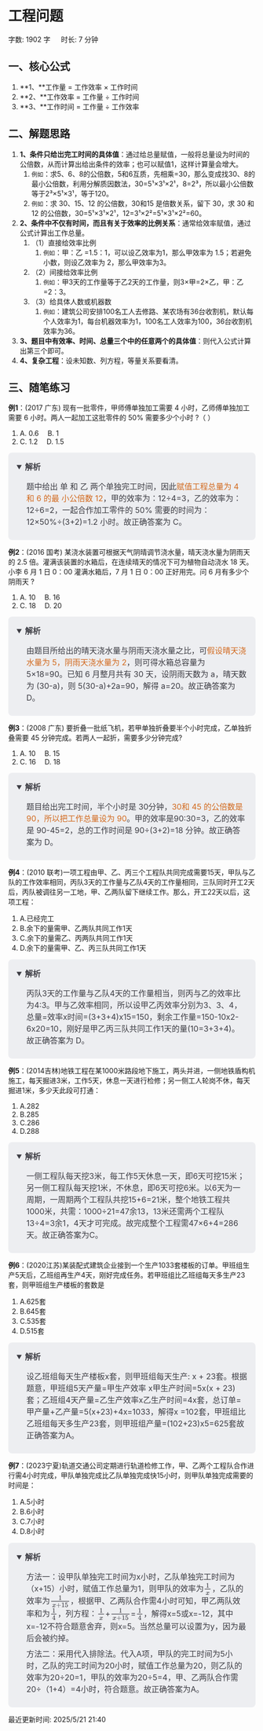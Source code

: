 # 工程问题[](https://sakib.local/数量关系/数学运算/工程问题.html#工程问题)

 字数: 1902 字   时长: 7 分钟

## 一、核心公式[](https://sakib.local/数量关系/数学运算/工程问题.html#一、核心公式)

1. **1、**工作量 = 工作效率 × 工作时间
2. **2、**工作效率 = 工作量 ÷ 工作时间
3. **3、**工作时间 = 工作量 ÷ 工作效率

## 二、解题思路[](https://sakib.local/数量关系/数学运算/工程问题.html#二、解题思路)

1. **1、条件只给岀完工时间的具体值**：通过给总量赋值，一般将总量设为时间的公倍数，从而计算出给出条件的效率；也可以赋值1，这样计算量会增大。
   1. `例如`：求5、6、8的公倍数，5和6互质，先相乘=30，那么变成找30、8的最小公倍数，利用分解质因数法，30=5¹×3¹×2¹，8=2³，所以最小公倍数等于2³×5¹×3¹，等于120。
   2. `例如`：求 30、15、12 的公倍数，30和15 是倍数关系，留下 30，求 30 和 12 的公倍数，30=5¹×3¹×2¹，12=3¹×2²=5¹×3¹×2²=60。
2. **2、条件中不仅有时间，而且有关于效率的比例关系**：通常给效率赋值，通过公式计算出工作总量。
   1. （1）直接给效率比例
      1. `例如`：甲：乙 =1.5：1，可以设乙效率为1，那么甲效率为 1.5；若避免小数，则设乙效率为 2，那么甲效率为3。
   2. （2）间接给效率比例
      1. `例如`：甲3天的工作量等于乙2天的工作量，则3×甲=2×乙，甲：乙=2：3。
   3. （3）给具体人数或机器数
      1. `例如`：建筑公司安排100名工人去修路、某农场有36台收割机，默认每个人效率为1，每台机器效率为1，100名工人效率为100，36台收割机效率为36。
3. **3、题目中有效率、时间、总量三个中的任意两个的具体值**：则代入公式计算出第三个即可。
4. **4、复杂工程**：设未知数、列方程，等量关系要看清。

## 三、随笔练习[](https://sakib.local/数量关系/数学运算/工程问题.html#三、随笔练习)

**例1**：(2017 广东) 现有一批零件，甲师傅单独加工需要 4 小时，乙师傅单独加工需要 6 小时。两人一起加工这批零件的 50% 需要多少个小时 ?（ ）

1. A. 0.6  B. 1
2. C. 1.2  D. 1.5

<details class="details custom-block" open="" style="box-sizing: border-box; border: 1px solid rgba(0, 0, 0, 0); border-radius: 8px; padding: 16px 16px 8px; line-height: 24px; font-size: 16px; color: rgb(60, 60, 67); background-color: rgba(142, 150, 170, 0.14); margin: 0px !important;"><summary style="box-sizing: border-box; touch-action: manipulation; margin: 0px 0px 8px; font-weight: 700; cursor: pointer; user-select: none;">解析</summary><ol start="3" style="box-sizing: border-box; list-style: decimal; margin: 16px 0px; padding: 0px 0px 0px 1.25rem;"><li style="box-sizing: border-box; overflow-wrap: break-word; list-style: none;">题中给出 单 和 乙 两个单独完工时间，因此<font color="#D2691E" style="box-sizing: border-box;">赋值工程总量为 4 和 6 的最 小公倍数 12</font>，甲的效率为：12÷4=3，乙的效率为：12÷6=2，一起合作加工零件的 50% 需要的时间为：12×50%÷(3+2)=1.2 小时。故正确答案为 C。</li></ol></details>

**例2**：(2016 国考) 某浇水装置可根据天气阴晴调节浇水量，晴天浇水量为阴雨天的 2.5 倍。灌满该装置的水箱后，在连续晴天的情况下可为植物自动浇水 18 天。小李 6 月 1 日 0：00 灌满水箱后，7 月 1 日 0：00 正好用完。问 6 月有多少个阴雨天 ?

1. A. 10  B. 16
2. C. 18  D. 20

<details class="details custom-block" open="" style="box-sizing: border-box; border: 1px solid rgba(0, 0, 0, 0); border-radius: 8px; padding: 16px 16px 8px; line-height: 24px; font-size: 16px; color: rgb(60, 60, 67); background-color: rgba(142, 150, 170, 0.14); margin: 0px !important;"><summary style="box-sizing: border-box; touch-action: manipulation; margin: 0px 0px 8px; font-weight: 700; cursor: pointer; user-select: none;">解析</summary><ol start="3" style="box-sizing: border-box; list-style: decimal; margin: 16px 0px; padding: 0px 0px 0px 1.25rem;"><li style="box-sizing: border-box; overflow-wrap: break-word; list-style: none;">由题目所给出的晴天浇水量与阴雨天浇水量之比，可<font color="#D2691E" style="box-sizing: border-box;">假设晴天浇水量为 5，阴雨天浇水量为 2</font>，则可得水箱总容量为 5×18=90。已知 6 月整月共有 30 天，设阴雨天数为 a，晴天数为 (30-a)，则 5(30-a)+2a=90，解得 a=20。故正确答案为 D。</li></ol></details>

**例3**：(2008 广东) 要折叠一批纸飞机，若甲单独折叠要半个小时完成，乙单独折叠需要 45 分钟完成。若两人一起折，需要多少分钟完成?

1. A. 10  B. 15
2. C. 16  D. 18

<details class="details custom-block" open="" style="box-sizing: border-box; border: 1px solid rgba(0, 0, 0, 0); border-radius: 8px; padding: 16px 16px 8px; line-height: 24px; font-size: 16px; color: rgb(60, 60, 67); background-color: rgba(142, 150, 170, 0.14); margin: 0px !important;"><summary style="box-sizing: border-box; touch-action: manipulation; margin: 0px 0px 8px; font-weight: 700; cursor: pointer; user-select: none;">解析</summary><ol start="3" style="box-sizing: border-box; list-style: decimal; margin: 16px 0px; padding: 0px 0px 0px 1.25rem;"><li style="box-sizing: border-box; overflow-wrap: break-word; list-style: none;">题目给出完工时间，半个小时是 30分钟，<font color="#D2691E" style="box-sizing: border-box;">30和 45 的公倍数是 90，所以把工作总量设为 90</font>。甲的效率是90:30=3，乙的效率是 90-45=2，总的工作时间是 90÷(3+2)=18 分钟。故正确答案为 D。</li></ol></details>

**例4**：(2010 联考)一项工程由甲、乙、丙三个工程队共同完成需要15天，甲队与乙队的工作效率相同，丙队3天的工作量与乙队4天的工作量相同，三队同时开工2天后，丙队被调往另一工地，甲、乙两队留下继续工作。那么，开工22天以后，这项工程：

1. A.已经完工
2. B.余下的量需甲、乙两队共同工作1天
3. C.余下的量需乙、丙两队共同工作1天
4. D.余下的量需甲、乙、丙三队共同工作1天

<details class="details custom-block" open="" style="box-sizing: border-box; border: 1px solid rgba(0, 0, 0, 0); border-radius: 8px; padding: 16px 16px 8px; line-height: 24px; font-size: 16px; color: rgb(60, 60, 67); background-color: rgba(142, 150, 170, 0.14); margin: 0px !important;"><summary style="box-sizing: border-box; touch-action: manipulation; margin: 0px 0px 8px; font-weight: 700; cursor: pointer; user-select: none;">解析</summary><ol start="5" style="box-sizing: border-box; list-style: decimal; margin: 16px 0px; padding: 0px 0px 0px 1.25rem;"><li style="box-sizing: border-box; overflow-wrap: break-word; list-style: none;">丙队3天的工作量与乙队4天的工作量相当，则丙与乙的效率比为4:3。甲与乙效率相同，所以设甲乙丙效率分别为3、3、4，总量=效率x时间=(3+3+4)x15=150，剩余工作量=150-10x2-6x20=10，刚好是甲乙丙三队共同工作1天的量(10=3+3+4)。故正确答案为 D。</li></ol></details>

**例5**：(2014吉林)地铁工程在某1000米路段地下施工，两头并进，一侧地铁盾构机施工，每天掘进3米，工作5天，休息一天进行检修；另一侧工人轮岗不休，每天掘进1米，多少天此段可打通：

1. A.282
2. B.285
3. C.286
4. D.288

<details class="details custom-block" open="" style="box-sizing: border-box; border: 1px solid rgba(0, 0, 0, 0); border-radius: 8px; padding: 16px 16px 8px; line-height: 24px; font-size: 16px; color: rgb(60, 60, 67); background-color: rgba(142, 150, 170, 0.14); margin: 0px !important;"><summary style="box-sizing: border-box; touch-action: manipulation; margin: 0px 0px 8px; font-weight: 700; cursor: pointer; user-select: none;">解析</summary><ol start="5" style="box-sizing: border-box; list-style: decimal; margin: 16px 0px; padding: 0px 0px 0px 1.25rem;"><li style="box-sizing: border-box; overflow-wrap: break-word; list-style: none;">一侧工程队每天挖3米，每工作5天休息一天，即6天可挖15米；另一侧工程队每天挖1米，不休息，即6天可挖6米。以6天为一周期，一周期两个工程队共挖15+6=21米，整个地铁工程共1000米，共需：1000÷21=47余13，13米还需两个工程队13÷4=3余1，4天才可完成。故完成整个工程需47×6+4=286天。故正确答案为C。</li></ol></details>

**例6**：(2020江苏)某装配式建筑企业接到一个生产1033套楼板的订单。甲班组生产5天后，乙班组再生产4天，刚好完成任务。若甲班组比乙班组每天多生产23套，则甲班组生产楼板的套数是

1. A.625套
2. B.645套
3. C.535套
4. D.515套

<details class="details custom-block" open="" style="box-sizing: border-box; border: 1px solid rgba(0, 0, 0, 0); border-radius: 8px; padding: 16px 16px 8px; line-height: 24px; font-size: 16px; color: rgb(60, 60, 67); background-color: rgba(142, 150, 170, 0.14); margin: 0px !important;"><summary style="box-sizing: border-box; touch-action: manipulation; margin: 0px 0px 8px; font-weight: 700; cursor: pointer; user-select: none;">解析</summary><ol start="5" style="box-sizing: border-box; list-style: decimal; margin: 16px 0px; padding: 0px 0px 0px 1.25rem;"><li style="box-sizing: border-box; overflow-wrap: break-word; list-style: none;">设乙班组每天生产楼板x套，则甲班组每天生产: x + 23套。根据题意，甲班组5天产量=甲生产效率 x甲生产时间=5x(x + 23)套；乙班组4天产量=乙生产效率x乙生产时间=4x套，总订单=甲产量+乙产量=5(x+23)+4x=1033，解得x =102套，甲班组比乙班组每天多生产23套，则甲班组产量=(102+23)x5=625套故正确答案为A。</li></ol></details>

**例7**：(2023宁夏)轨道交通公司定期进行轨道检修工作，甲、乙两个工程队合作进行需4小时完成，甲队单独完成比乙队单独完成快15小时，则甲队单独完成需要的时间是：

1. A.5小时
2. B.6小时
3. C.7小时
4. D.8小时

<details class="details custom-block" open="" style="box-sizing: border-box; border: 1px solid rgba(0, 0, 0, 0); border-radius: 8px; padding: 16px 16px 8px; line-height: 24px; font-size: 16px; color: rgb(60, 60, 67); background-color: rgba(142, 150, 170, 0.14); margin: 0px !important;"><summary style="box-sizing: border-box; touch-action: manipulation; margin: 0px 0px 8px; font-weight: 700; cursor: pointer; user-select: none;">解析</summary><ol start="5" style="box-sizing: border-box; list-style: decimal; margin: 16px 0px; padding: 0px 0px 0px 1.25rem;"><li style="box-sizing: border-box; overflow-wrap: break-word; list-style: none;">方法一：设甲队单独完工时间为x小时，乙队单独完工时间为（x+15）小时，赋值工作总量为1，则甲队的效率为<mjx-container class="MathJax" jax="SVG" style="box-sizing: border-box; overflow-x: auto; direction: ltr; position: relative;"><svg xmlns="http://www.w3.org/2000/svg" width="1.911ex" height="2.755ex" role="img" focusable="false" viewBox="0 -864.9 844.5 1217.7" aria-hidden="true" style="overflow: visible; min-height: 1px; min-width: 1px; vertical-align: -0.798ex;"><g stroke="currentColor" fill="currentColor" stroke-width="0" transform="scale(1,-1)"><g data-mml-node="math"><g data-mml-node="mfrac"><g data-mml-node="mn" transform="translate(245.5,394) scale(0.707)"><path data-c="31" d="M213 578L200 573Q186 568 160 563T102 556H83V602H102Q149 604 189 617T245 641T273 663Q275 666 285 666Q294 666 302 660V361L303 61Q310 54 315 52T339 48T401 46H427V0H416Q395 3 257 3Q121 3 100 0H88V46H114Q136 46 152 46T177 47T193 50T201 52T207 57T213 61V578Z" style="stroke-width: 3;"></path></g><g data-mml-node="mi" transform="translate(220,-345) scale(0.707)"><path data-c="1D465" d="M52 289Q59 331 106 386T222 442Q257 442 286 424T329 379Q371 442 430 442Q467 442 494 420T522 361Q522 332 508 314T481 292T458 288Q439 288 427 299T415 328Q415 374 465 391Q454 404 425 404Q412 404 406 402Q368 386 350 336Q290 115 290 78Q290 50 306 38T341 26Q378 26 414 59T463 140Q466 150 469 151T485 153H489Q504 153 504 145Q504 144 502 134Q486 77 440 33T333 -11Q263 -11 227 52Q186 -10 133 -10H127Q78 -10 57 16T35 71Q35 103 54 123T99 143Q142 143 142 101Q142 81 130 66T107 46T94 41L91 40Q91 39 97 36T113 29T132 26Q168 26 194 71Q203 87 217 139T245 247T261 313Q266 340 266 352Q266 380 251 392T217 404Q177 404 142 372T93 290Q91 281 88 280T72 278H58Q52 284 52 289Z" style="stroke-width: 3;"></path></g><rect width="604.5" height="60" x="120" y="220"></rect></g></g></g></svg><mjx-assistive-mml unselectable="on" display="inline" style="box-sizing: border-box; top: 0px; left: 0px; clip: rect(1px, 1px, 1px, 1px); user-select: none; position: absolute; padding: 1px 0px 0px; border: 0px; display: block; width: auto; overflow: hidden;"><math xmlns="http://www.w3.org/1998/Math/MathML"><mfrac><mn>1</mn><mi>x</mi></mfrac></math></mjx-assistive-mml></mjx-container>，乙队的效率为<mjx-container class="MathJax" jax="SVG" style="box-sizing: border-box; overflow-x: auto; direction: ltr; position: relative;"><svg xmlns="http://www.w3.org/2000/svg" width="4.755ex" height="2.869ex" role="img" focusable="false" viewBox="0 -864.9 2101.7 1267.9" aria-hidden="true" style="overflow: visible; min-height: 1px; min-width: 1px; vertical-align: -0.912ex;"><g stroke="currentColor" fill="currentColor" stroke-width="0" transform="scale(1,-1)"><g data-mml-node="math"><g data-mml-node="mfrac"><g data-mml-node="mn" transform="translate(874.1,394) scale(0.707)"><path data-c="31" d="M213 578L200 573Q186 568 160 563T102 556H83V602H102Q149 604 189 617T245 641T273 663Q275 666 285 666Q294 666 302 660V361L303 61Q310 54 315 52T339 48T401 46H427V0H416Q395 3 257 3Q121 3 100 0H88V46H114Q136 46 152 46T177 47T193 50T201 52T207 57T213 61V578Z" style="stroke-width: 3;"></path></g><g data-mml-node="mrow" transform="translate(220,-345) scale(0.707)"><g data-mml-node="mi"><path data-c="1D465" d="M52 289Q59 331 106 386T222 442Q257 442 286 424T329 379Q371 442 430 442Q467 442 494 420T522 361Q522 332 508 314T481 292T458 288Q439 288 427 299T415 328Q415 374 465 391Q454 404 425 404Q412 404 406 402Q368 386 350 336Q290 115 290 78Q290 50 306 38T341 26Q378 26 414 59T463 140Q466 150 469 151T485 153H489Q504 153 504 145Q504 144 502 134Q486 77 440 33T333 -11Q263 -11 227 52Q186 -10 133 -10H127Q78 -10 57 16T35 71Q35 103 54 123T99 143Q142 143 142 101Q142 81 130 66T107 46T94 41L91 40Q91 39 97 36T113 29T132 26Q168 26 194 71Q203 87 217 139T245 247T261 313Q266 340 266 352Q266 380 251 392T217 404Q177 404 142 372T93 290Q91 281 88 280T72 278H58Q52 284 52 289Z" style="stroke-width: 3;"></path></g><g data-mml-node="mo" transform="translate(572,0)"><path data-c="2B" d="M56 237T56 250T70 270H369V420L370 570Q380 583 389 583Q402 583 409 568V270H707Q722 262 722 250T707 230H409V-68Q401 -82 391 -82H389H387Q375 -82 369 -68V230H70Q56 237 56 250Z" style="stroke-width: 3;"></path></g><g data-mml-node="mn" transform="translate(1350,0)"><path data-c="31" d="M213 578L200 573Q186 568 160 563T102 556H83V602H102Q149 604 189 617T245 641T273 663Q275 666 285 666Q294 666 302 660V361L303 61Q310 54 315 52T339 48T401 46H427V0H416Q395 3 257 3Q121 3 100 0H88V46H114Q136 46 152 46T177 47T193 50T201 52T207 57T213 61V578Z" style="stroke-width: 3;"></path><path data-c="35" d="M164 157Q164 133 148 117T109 101H102Q148 22 224 22Q294 22 326 82Q345 115 345 210Q345 313 318 349Q292 382 260 382H254Q176 382 136 314Q132 307 129 306T114 304Q97 304 95 310Q93 314 93 485V614Q93 664 98 664Q100 666 102 666Q103 666 123 658T178 642T253 634Q324 634 389 662Q397 666 402 666Q410 666 410 648V635Q328 538 205 538Q174 538 149 544L139 546V374Q158 388 169 396T205 412T256 420Q337 420 393 355T449 201Q449 109 385 44T229 -22Q148 -22 99 32T50 154Q50 178 61 192T84 210T107 214Q132 214 148 197T164 157Z" transform="translate(500,0)" style="stroke-width: 3;"></path></g></g><rect width="1861.7" height="60" x="120" y="220"></rect></g></g></g></svg><mjx-assistive-mml unselectable="on" display="inline" style="box-sizing: border-box; top: 0px; left: 0px; clip: rect(1px, 1px, 1px, 1px); user-select: none; position: absolute; padding: 1px 0px 0px; border: 0px; display: block; width: auto; overflow: hidden;"><math xmlns="http://www.w3.org/1998/Math/MathML"><mfrac><mn>1</mn><mrow><mi>x</mi><mo>+</mo><mn>15</mn></mrow></mfrac></math></mjx-assistive-mml></mjx-container>，根据甲、乙两队合作需4小时可知，甲乙两队效率和为<mjx-container class="MathJax" jax="SVG" style="box-sizing: border-box; overflow-x: auto; direction: ltr; position: relative;"><svg xmlns="http://www.w3.org/2000/svg" width="1.795ex" height="2.737ex" role="img" focusable="false" viewBox="0 -864.9 793.6 1209.9" aria-hidden="true" style="overflow: visible; min-height: 1px; min-width: 1px; vertical-align: -0.781ex;"><g stroke="currentColor" fill="currentColor" stroke-width="0" transform="scale(1,-1)"><g data-mml-node="math"><g data-mml-node="mfrac"><g data-mml-node="mn" transform="translate(220,394) scale(0.707)"><path data-c="31" d="M213 578L200 573Q186 568 160 563T102 556H83V602H102Q149 604 189 617T245 641T273 663Q275 666 285 666Q294 666 302 660V361L303 61Q310 54 315 52T339 48T401 46H427V0H416Q395 3 257 3Q121 3 100 0H88V46H114Q136 46 152 46T177 47T193 50T201 52T207 57T213 61V578Z" style="stroke-width: 3;"></path></g><g data-mml-node="mn" transform="translate(220,-345) scale(0.707)"><path data-c="34" d="M462 0Q444 3 333 3Q217 3 199 0H190V46H221Q241 46 248 46T265 48T279 53T286 61Q287 63 287 115V165H28V211L179 442Q332 674 334 675Q336 677 355 677H373L379 671V211H471V165H379V114Q379 73 379 66T385 54Q393 47 442 46H471V0H462ZM293 211V545L74 212L183 211H293Z" style="stroke-width: 3;"></path></g><rect width="553.6" height="60" x="120" y="220"></rect></g></g></g></svg><mjx-assistive-mml unselectable="on" display="inline" style="box-sizing: border-box; top: 0px; left: 0px; clip: rect(1px, 1px, 1px, 1px); user-select: none; position: absolute; padding: 1px 0px 0px; border: 0px; display: block; width: auto; overflow: hidden;"><math xmlns="http://www.w3.org/1998/Math/MathML"><mfrac><mn>1</mn><mn>4</mn></mfrac></math></mjx-assistive-mml></mjx-container>，列方程：<mjx-container class="MathJax" jax="SVG" style="box-sizing: border-box; overflow-x: auto; direction: ltr; position: relative;"><svg xmlns="http://www.w3.org/2000/svg" width="1.911ex" height="2.755ex" role="img" focusable="false" viewBox="0 -864.9 844.5 1217.7" aria-hidden="true" style="overflow: visible; min-height: 1px; min-width: 1px; vertical-align: -0.798ex;"><g stroke="currentColor" fill="currentColor" stroke-width="0" transform="scale(1,-1)"><g data-mml-node="math"><g data-mml-node="mfrac"><g data-mml-node="mn" transform="translate(245.5,394) scale(0.707)"><path data-c="31" d="M213 578L200 573Q186 568 160 563T102 556H83V602H102Q149 604 189 617T245 641T273 663Q275 666 285 666Q294 666 302 660V361L303 61Q310 54 315 52T339 48T401 46H427V0H416Q395 3 257 3Q121 3 100 0H88V46H114Q136 46 152 46T177 47T193 50T201 52T207 57T213 61V578Z" style="stroke-width: 3;"></path></g><g data-mml-node="mi" transform="translate(220,-345) scale(0.707)"><path data-c="1D465" d="M52 289Q59 331 106 386T222 442Q257 442 286 424T329 379Q371 442 430 442Q467 442 494 420T522 361Q522 332 508 314T481 292T458 288Q439 288 427 299T415 328Q415 374 465 391Q454 404 425 404Q412 404 406 402Q368 386 350 336Q290 115 290 78Q290 50 306 38T341 26Q378 26 414 59T463 140Q466 150 469 151T485 153H489Q504 153 504 145Q504 144 502 134Q486 77 440 33T333 -11Q263 -11 227 52Q186 -10 133 -10H127Q78 -10 57 16T35 71Q35 103 54 123T99 143Q142 143 142 101Q142 81 130 66T107 46T94 41L91 40Q91 39 97 36T113 29T132 26Q168 26 194 71Q203 87 217 139T245 247T261 313Q266 340 266 352Q266 380 251 392T217 404Q177 404 142 372T93 290Q91 281 88 280T72 278H58Q52 284 52 289Z" style="stroke-width: 3;"></path></g><rect width="604.5" height="60" x="120" y="220"></rect></g></g></g></svg><mjx-assistive-mml unselectable="on" display="inline" style="box-sizing: border-box; top: 0px; left: 0px; clip: rect(1px, 1px, 1px, 1px); user-select: none; position: absolute; padding: 1px 0px 0px; border: 0px; display: block; width: auto; overflow: hidden;"><math xmlns="http://www.w3.org/1998/Math/MathML"><mfrac><mn>1</mn><mi>x</mi></mfrac></math></mjx-assistive-mml></mjx-container>+<mjx-container class="MathJax" jax="SVG" style="box-sizing: border-box; overflow-x: auto; direction: ltr; position: relative;"><svg xmlns="http://www.w3.org/2000/svg" width="4.755ex" height="2.869ex" role="img" focusable="false" viewBox="0 -864.9 2101.7 1267.9" aria-hidden="true" style="overflow: visible; min-height: 1px; min-width: 1px; vertical-align: -0.912ex;"><g stroke="currentColor" fill="currentColor" stroke-width="0" transform="scale(1,-1)"><g data-mml-node="math"><g data-mml-node="mfrac"><g data-mml-node="mn" transform="translate(874.1,394) scale(0.707)"><path data-c="31" d="M213 578L200 573Q186 568 160 563T102 556H83V602H102Q149 604 189 617T245 641T273 663Q275 666 285 666Q294 666 302 660V361L303 61Q310 54 315 52T339 48T401 46H427V0H416Q395 3 257 3Q121 3 100 0H88V46H114Q136 46 152 46T177 47T193 50T201 52T207 57T213 61V578Z" style="stroke-width: 3;"></path></g><g data-mml-node="mrow" transform="translate(220,-345) scale(0.707)"><g data-mml-node="mi"><path data-c="1D465" d="M52 289Q59 331 106 386T222 442Q257 442 286 424T329 379Q371 442 430 442Q467 442 494 420T522 361Q522 332 508 314T481 292T458 288Q439 288 427 299T415 328Q415 374 465 391Q454 404 425 404Q412 404 406 402Q368 386 350 336Q290 115 290 78Q290 50 306 38T341 26Q378 26 414 59T463 140Q466 150 469 151T485 153H489Q504 153 504 145Q504 144 502 134Q486 77 440 33T333 -11Q263 -11 227 52Q186 -10 133 -10H127Q78 -10 57 16T35 71Q35 103 54 123T99 143Q142 143 142 101Q142 81 130 66T107 46T94 41L91 40Q91 39 97 36T113 29T132 26Q168 26 194 71Q203 87 217 139T245 247T261 313Q266 340 266 352Q266 380 251 392T217 404Q177 404 142 372T93 290Q91 281 88 280T72 278H58Q52 284 52 289Z" style="stroke-width: 3;"></path></g><g data-mml-node="mo" transform="translate(572,0)"><path data-c="2B" d="M56 237T56 250T70 270H369V420L370 570Q380 583 389 583Q402 583 409 568V270H707Q722 262 722 250T707 230H409V-68Q401 -82 391 -82H389H387Q375 -82 369 -68V230H70Q56 237 56 250Z" style="stroke-width: 3;"></path></g><g data-mml-node="mn" transform="translate(1350,0)"><path data-c="31" d="M213 578L200 573Q186 568 160 563T102 556H83V602H102Q149 604 189 617T245 641T273 663Q275 666 285 666Q294 666 302 660V361L303 61Q310 54 315 52T339 48T401 46H427V0H416Q395 3 257 3Q121 3 100 0H88V46H114Q136 46 152 46T177 47T193 50T201 52T207 57T213 61V578Z" style="stroke-width: 3;"></path><path data-c="35" d="M164 157Q164 133 148 117T109 101H102Q148 22 224 22Q294 22 326 82Q345 115 345 210Q345 313 318 349Q292 382 260 382H254Q176 382 136 314Q132 307 129 306T114 304Q97 304 95 310Q93 314 93 485V614Q93 664 98 664Q100 666 102 666Q103 666 123 658T178 642T253 634Q324 634 389 662Q397 666 402 666Q410 666 410 648V635Q328 538 205 538Q174 538 149 544L139 546V374Q158 388 169 396T205 412T256 420Q337 420 393 355T449 201Q449 109 385 44T229 -22Q148 -22 99 32T50 154Q50 178 61 192T84 210T107 214Q132 214 148 197T164 157Z" transform="translate(500,0)" style="stroke-width: 3;"></path></g></g><rect width="1861.7" height="60" x="120" y="220"></rect></g></g></g></svg><mjx-assistive-mml unselectable="on" display="inline" style="box-sizing: border-box; top: 0px; left: 0px; clip: rect(1px, 1px, 1px, 1px); user-select: none; position: absolute; padding: 1px 0px 0px; border: 0px; display: block; width: auto; overflow: hidden;"><math xmlns="http://www.w3.org/1998/Math/MathML"><mfrac><mn>1</mn><mrow><mi>x</mi><mo>+</mo><mn>15</mn></mrow></mfrac></math></mjx-assistive-mml></mjx-container>=<mjx-container class="MathJax" jax="SVG" style="box-sizing: border-box; overflow-x: auto; direction: ltr; position: relative;"><svg xmlns="http://www.w3.org/2000/svg" width="1.795ex" height="2.737ex" role="img" focusable="false" viewBox="0 -864.9 793.6 1209.9" aria-hidden="true" style="overflow: visible; min-height: 1px; min-width: 1px; vertical-align: -0.781ex;"><g stroke="currentColor" fill="currentColor" stroke-width="0" transform="scale(1,-1)"><g data-mml-node="math"><g data-mml-node="mfrac"><g data-mml-node="mn" transform="translate(220,394) scale(0.707)"><path data-c="31" d="M213 578L200 573Q186 568 160 563T102 556H83V602H102Q149 604 189 617T245 641T273 663Q275 666 285 666Q294 666 302 660V361L303 61Q310 54 315 52T339 48T401 46H427V0H416Q395 3 257 3Q121 3 100 0H88V46H114Q136 46 152 46T177 47T193 50T201 52T207 57T213 61V578Z" style="stroke-width: 3;"></path></g><g data-mml-node="mn" transform="translate(220,-345) scale(0.707)"><path data-c="34" d="M462 0Q444 3 333 3Q217 3 199 0H190V46H221Q241 46 248 46T265 48T279 53T286 61Q287 63 287 115V165H28V211L179 442Q332 674 334 675Q336 677 355 677H373L379 671V211H471V165H379V114Q379 73 379 66T385 54Q393 47 442 46H471V0H462ZM293 211V545L74 212L183 211H293Z" style="stroke-width: 3;"></path></g><rect width="553.6" height="60" x="120" y="220"></rect></g></g></g></svg><mjx-assistive-mml unselectable="on" display="inline" style="box-sizing: border-box; top: 0px; left: 0px; clip: rect(1px, 1px, 1px, 1px); user-select: none; position: absolute; padding: 1px 0px 0px; border: 0px; display: block; width: auto; overflow: hidden;"><math xmlns="http://www.w3.org/1998/Math/MathML"><mfrac><mn>1</mn><mn>4</mn></mfrac></math></mjx-assistive-mml></mjx-container>，解得x=5或x=-12，其中x=-12不符合题意舍弃，则x=5。当然总量可以设置为y，因为最后会被约掉。</li><li style="box-sizing: border-box; overflow-wrap: break-word; list-style: none; margin-top: 8px;">方法二：采用代入排除法。代入A项，甲队的完工时间为5小时，乙队的完工时间为20小时，赋值工作总量为20，则乙队的效率为20÷20=1，甲队的效率为20÷5=4，甲、乙两队合作需20÷（1+4）=4小时，符合题意。故正确答案为A。</li></ol></details>

最近更新时间: 2025/5/21 21:40